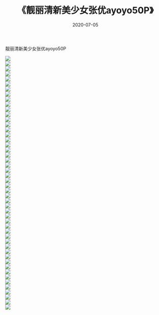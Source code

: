 ﻿---
layout: post
title:  《靓丽清新美少女张优ayoyo50P》
date:   2020-07-05
img: http://img.660000.xyz/Sharelink/性感/2020/靓丽清新美少女张优ayoyo50P/000.jpg
categories: [美女, 清纯, 唯美]
---

靓丽清新美少女张优ayoyo50P

  ![](http://img.660000.xyz/Sharelink/性感/2020/靓丽清新美少女张优ayoyo50P/001.jpg) <br> ![](http://img.660000.xyz/Sharelink/性感/2020/靓丽清新美少女张优ayoyo50P/002.jpg) <br> ![](http://img.660000.xyz/Sharelink/性感/2020/靓丽清新美少女张优ayoyo50P/003.jpg) <br> ![](http://img.660000.xyz/Sharelink/性感/2020/靓丽清新美少女张优ayoyo50P/004.jpg) <br> ![](http://img.660000.xyz/Sharelink/性感/2020/靓丽清新美少女张优ayoyo50P/005.jpg) <br> ![](http://img.660000.xyz/Sharelink/性感/2020/靓丽清新美少女张优ayoyo50P/006.jpg) <br> ![](http://img.660000.xyz/Sharelink/性感/2020/靓丽清新美少女张优ayoyo50P/007.jpg) <br> ![](http://img.660000.xyz/Sharelink/性感/2020/靓丽清新美少女张优ayoyo50P/008.jpg) <br> ![](http://img.660000.xyz/Sharelink/性感/2020/靓丽清新美少女张优ayoyo50P/009.jpg) <br> ![](http://img.660000.xyz/Sharelink/性感/2020/靓丽清新美少女张优ayoyo50P/010.jpg) <br> ![](http://img.660000.xyz/Sharelink/性感/2020/靓丽清新美少女张优ayoyo50P/011.jpg) <br> ![](http://img.660000.xyz/Sharelink/性感/2020/靓丽清新美少女张优ayoyo50P/012.jpg) <br> ![](http://img.660000.xyz/Sharelink/性感/2020/靓丽清新美少女张优ayoyo50P/013.jpg) <br> ![](http://img.660000.xyz/Sharelink/性感/2020/靓丽清新美少女张优ayoyo50P/014.jpg) <br> ![](http://img.660000.xyz/Sharelink/性感/2020/靓丽清新美少女张优ayoyo50P/015.jpg) <br> ![](http://img.660000.xyz/Sharelink/性感/2020/靓丽清新美少女张优ayoyo50P/016.jpg) <br> ![](http://img.660000.xyz/Sharelink/性感/2020/靓丽清新美少女张优ayoyo50P/017.jpg) <br> ![](http://img.660000.xyz/Sharelink/性感/2020/靓丽清新美少女张优ayoyo50P/018.jpg) <br> ![](http://img.660000.xyz/Sharelink/性感/2020/靓丽清新美少女张优ayoyo50P/019.jpg) <br> ![](http://img.660000.xyz/Sharelink/性感/2020/靓丽清新美少女张优ayoyo50P/020.jpg) <br> ![](http://img.660000.xyz/Sharelink/性感/2020/靓丽清新美少女张优ayoyo50P/021.jpg) <br> ![](http://img.660000.xyz/Sharelink/性感/2020/靓丽清新美少女张优ayoyo50P/022.jpg) <br> ![](http://img.660000.xyz/Sharelink/性感/2020/靓丽清新美少女张优ayoyo50P/023.jpg) <br> ![](http://img.660000.xyz/Sharelink/性感/2020/靓丽清新美少女张优ayoyo50P/024.jpg) <br> ![](http://img.660000.xyz/Sharelink/性感/2020/靓丽清新美少女张优ayoyo50P/025.jpg) <br> ![](http://img.660000.xyz/Sharelink/性感/2020/靓丽清新美少女张优ayoyo50P/026.jpg) <br> ![](http://img.660000.xyz/Sharelink/性感/2020/靓丽清新美少女张优ayoyo50P/027.jpg) <br> ![](http://img.660000.xyz/Sharelink/性感/2020/靓丽清新美少女张优ayoyo50P/028.jpg) <br> ![](http://img.660000.xyz/Sharelink/性感/2020/靓丽清新美少女张优ayoyo50P/029.jpg) <br> ![](http://img.660000.xyz/Sharelink/性感/2020/靓丽清新美少女张优ayoyo50P/030.jpg) <br> ![](http://img.660000.xyz/Sharelink/性感/2020/靓丽清新美少女张优ayoyo50P/031.jpg) <br> ![](http://img.660000.xyz/Sharelink/性感/2020/靓丽清新美少女张优ayoyo50P/032.jpg) <br> ![](http://img.660000.xyz/Sharelink/性感/2020/靓丽清新美少女张优ayoyo50P/033.jpg) <br> ![](http://img.660000.xyz/Sharelink/性感/2020/靓丽清新美少女张优ayoyo50P/034.jpg) <br> ![](http://img.660000.xyz/Sharelink/性感/2020/靓丽清新美少女张优ayoyo50P/035.jpg) <br> ![](http://img.660000.xyz/Sharelink/性感/2020/靓丽清新美少女张优ayoyo50P/036.jpg) <br> ![](http://img.660000.xyz/Sharelink/性感/2020/靓丽清新美少女张优ayoyo50P/037.jpg) <br> ![](http://img.660000.xyz/Sharelink/性感/2020/靓丽清新美少女张优ayoyo50P/038.jpg) <br> ![](http://img.660000.xyz/Sharelink/性感/2020/靓丽清新美少女张优ayoyo50P/039.jpg) <br> ![](http://img.660000.xyz/Sharelink/性感/2020/靓丽清新美少女张优ayoyo50P/040.jpg) <br> ![](http://img.660000.xyz/Sharelink/性感/2020/靓丽清新美少女张优ayoyo50P/041.jpg) <br> ![](http://img.660000.xyz/Sharelink/性感/2020/靓丽清新美少女张优ayoyo50P/042.jpg) <br> ![](http://img.660000.xyz/Sharelink/性感/2020/靓丽清新美少女张优ayoyo50P/043.jpg) <br> ![](http://img.660000.xyz/Sharelink/性感/2020/靓丽清新美少女张优ayoyo50P/044.jpg) <br> ![](http://img.660000.xyz/Sharelink/性感/2020/靓丽清新美少女张优ayoyo50P/045.jpg) <br> ![](http://img.660000.xyz/Sharelink/性感/2020/靓丽清新美少女张优ayoyo50P/046.jpg) <br> ![](http://img.660000.xyz/Sharelink/性感/2020/靓丽清新美少女张优ayoyo50P/047.jpg) <br> ![](http://img.660000.xyz/Sharelink/性感/2020/靓丽清新美少女张优ayoyo50P/048.jpg) <br> ![](http://img.660000.xyz/Sharelink/性感/2020/靓丽清新美少女张优ayoyo50P/049.jpg) <br> ![](http://img.660000.xyz/Sharelink/性感/2020/靓丽清新美少女张优ayoyo50P/050.jpg) <br>